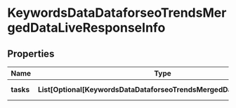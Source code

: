 # KeywordsDataDataforseoTrendsMergedDataLiveResponseInfo


## Properties

| Name | Type | Description | Notes |
|------------ | ------------- | ------------- | -------------|
**tasks** | **List[Optional[KeywordsDataDataforseoTrendsMergedDataLiveTaskInfo]]** | array of tasks |[optional]|